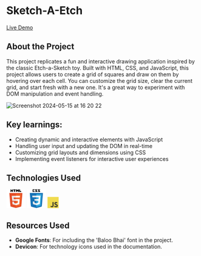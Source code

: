 
# Sketch-A-Etch
<a href="https://etch-a-sketch-am.netlify.app/">Live Demo </a>

## About the Project

This project replicates a fun and interactive drawing application inspired by the classic Etch-a-Sketch toy. Built with HTML, CSS, and JavaScript, this project allows users to create a grid of squares and draw on them by hovering over each cell. You can customize the grid size, clear the current grid, and start fresh with a new one. It's a great way to experiment with DOM manipulation and event handling.

<img width="350" alt="Screenshot 2024-05-15 at 16 20 22" src="https://github.com/adammmusial/project-sketch/assets/95377932/c978b52d-32eb-4164-b380-a10e020dfe40">

## Key learnings:
- Creating dynamic and interactive elements with JavaScript
- Handling user input and updating the DOM in real-time
- Customizing grid layouts and dimensions using CSS
- Implementing event listeners for interactive user experiences

## Technologies Used
<img src="https://github.com/devicons/devicon/blob/master/icons/html5/html5-original-wordmark.svg" width="50"> <img src="https://github.com/devicons/devicon/blob/master/icons/css3/css3-original-wordmark.svg" width="50"> <img src="https://github.com/devicons/devicon/blob/master/icons/javascript/javascript-original.svg" width="30">

## Resources Used
- **Google Fonts**: For including the 'Baloo Bhai' font in the project.
- **Devicon**: For technology icons used in the documentation.
